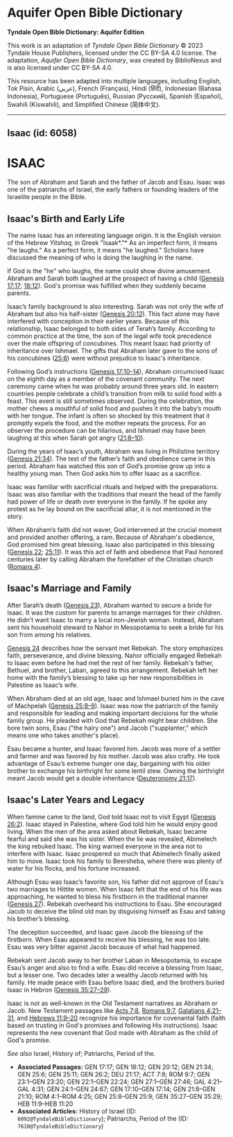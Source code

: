 # Aquifer Open Bible Dictionary

**Tyndale Open Bible Dictionary: Aquifer Edition**

This work is an adaptation of *Tyndale Open Bible Dictionary* © 2023 Tyndale House Publishers, licensed under the CC BY\-SA 4\.0 license. The adaptation, *Aquifer Open Bible Dictionary*, was created by BiblioNexus and is also licensed under CC BY\-SA 4\.0\.

This resource has been adapted into multiple languages, including English, Tok Pisin, Arabic (عربي), French (Français), Hindi (हिंदी), Indonesian (Bahasa Indonesia), Portuguese (Português), Russian (Русский), Spanish (Español), Swahili (Kiswahili), and Simplified Chinese (简体中文).



--------------------------------

## Isaac (id: 6058)

ISAAC
=====

The son of Abraham and Sarah and the father of Jacob and Esau. Isaac was one of the patriarchs of Israel, the early fathers or founding leaders of the Israelite people in the Bible.

Isaac's Birth and Early Life
----------------------------

The name Isaac has an interesting language origin. It is the English version of the Hebrew *Yitshaq,* in Greek "Isaak*."* As an imperfect form, it means "he laughs." As a perfect form, it means "he laughed." Scholars have discussed the meaning of who is doing the laughing in the name.

If God is the "he" who laughs, the name could show divine amusement. Abraham and Sarah both laughed at the prospect of having a child ([Genesis 17:17](https://ref.ly/Gen17:17); [18:12](https://ref.ly/Gen18:12)). God's promise was fulfilled when they suddenly became parents.

Isaac’s family background is also interesting. Sarah was not only the wife of Abraham but also his half\-sister ([Genesis 20:12](https://ref.ly/Gen20:12)). This fact alone may have interfered with conception in their earlier years. Because of this relationship, Isaac belonged to both sides of Terah’s family. According to common practice at the time, the son of the legal wife took precedence over the male offspring of concubines. This meant Isaac had priority of inheritance over Ishmael. The gifts that Abraham later gave to the sons of his concubines ([25:6](https://ref.ly/Gen25:6)) were without prejudice to Isaac's inheritance.

Following God’s instructions ([Genesis 17:10–14](https://ref.ly/Gen17:10-Gen17:14)), Abraham circumcised Isaac on the eighth day as a member of the covenant community. The next ceremony came when he was probably around three years old. In eastern countries people celebrate a child’s transition from milk to solid food with a feast. This event is still sometimes observed. During the celebration, the mother chews a mouthful of solid food and pushes it into the baby’s mouth with her tongue. The infant is often so shocked by this treatment that it promptly expels the food, and the mother repeats the process. For an observer the procedure can be hilarious, and Ishmael may have been laughing at this when Sarah got angry ([21:8–10](https://ref.ly/Gen21:8-Gen21:10)).

During the years of Isaac’s youth, Abraham was living in Philistine territory ([Genesis 21:34](https://ref.ly/Gen21:34)). The test of the father’s faith and obedience came in this period. Abraham has watched this son of God’s promise grow up into a healthy young man. Then God asks him to offer Isaac as a sacrifice. 

Isaac was familiar with sacrificial rituals and helped with the preparations. Isaac was also familiar with the traditions that meant the head of the family had power of life or death over everyone in the family. If he spoke any protest as he lay bound on the sacrificial altar, it is not mentioned in the story. 

When Abraham’s faith did not waver, God intervened at the crucial moment and provided another offering, a ram. Because of Abraham's obedience, God promised him great blessing. Isaac also participated in this blessing ([Genesis 22](https://ref.ly/Gen22:1-Gen22:24); [25:11](https://ref.ly/Gen25:11)). It was this act of faith and obedience that Paul honored centuries later by calling Abraham the forefather of the Christian church ([Romans 4](https://ref.ly/Rom4:1-Rom4:25)).

Isaac's Marriage and Family
---------------------------

After Sarah’s death ([Genesis 23](https://ref.ly/Gen23:1-Gen23:20)), Abraham wanted to secure a bride for Isaac. It was the custom for parents to arrange marriages for their children. He didn't want Isaac to marry a local non\-Jewish woman. Instead, Abraham sent his household steward to Nahor in Mesopotamia to seek a bride for his son from among his relatives. 

[Genesis 24](https://ref.ly/Gen24:1-Gen24:67) describes how the servant met Rebekah. The story emphasizes faith, perseverance, and divine blessing. Nahor officially engaged Rebekah to Isaac even before he had met the rest of her family. Rebekah's father, Bethuel, and brother, Laban, agreed to this arrangement. Rebekah left her home with the family’s blessing to take up her new responsibilities in Palestine as Isaac’s wife.

When Abraham died at an old age, Isaac and Ishmael buried him in the cave of Machpelah ([Genesis 25:8–9](https://ref.ly/Gen25:8-Gen25:9)). Isaac was now the patriarch of the family and responsible for leading and making important decisions for the whole family group. He pleaded with God that Rebekah might bear children. She bore twin sons, Esau ("the hairy one") and Jacob ("supplanter," which means one who takes another's place). 

Esau became a hunter, and Isaac favored him. Jacob was more of a settler and farmer and was favored by his mother. Jacob was also crafty. He took advantage of Esau’s extreme hunger one day, bargaining with his older brother to exchange his birthright for some lentil stew. Owning the birthright meant Jacob would get a double inheritance ([Deuteronomy 21:17](https://ref.ly/Deut21:17)).

Isaac's Later Years and Legacy
------------------------------

When famine came to the land, God told Isaac not to visit Egypt ([Genesis 26:2](https://ref.ly/Gen26:2)). Isaac stayed in Palestine, where God told him he would enjoy good living. When the men of the area asked about Rebekah, Isaac became fearful and said she was his sister. When the lie was revealed, Abimelech the king rebuked Isaac. The king warned everyone in the area not to interfere with Isaac. Isaac prospered so much that Abimelech finally asked him to move. Isaac took his family to Beersheba, where there was plenty of water for his flocks, and his fortune increased.

Although Esau was Isaac’s favorite son, his father did not approve of Esau's two marriages to Hittite women. When Isaac felt that the end of his life was approaching, he wanted to bless his firstborn in the traditional manner ([Genesis 27](https://ref.ly/Gen27:1-Gen27:46)). Rebekah overheard his instructions to Esau. She encouraged Jacob to deceive the blind old man by disguising himself as Esau and taking his brother’s blessing. 

The deception succeeded, and Isaac gave Jacob the blessing of the firstborn. When Esau appeared to receive his blessing, he was too late. Esau was very bitter against Jacob because of what had happened. 

Rebekah sent Jacob away to her brother Laban in Mesopotamia, to escape Esau’s anger and also to find a wife. Esau did receive a blessing from Isaac, but a lesser one. Two decades later a wealthy Jacob returned with his family. He made peace with Esau before Isaac died, and the brothers buried Isaac in Hebron ([Genesis 35:27–29](https://ref.ly/Gen35:27-Gen35:29)).

Isaac is not as well\-known in the Old Testament narratives as Abraham or Jacob. New Testament passages like [Acts 7:8](https://ref.ly/Acts7:8), [Romans 9:7](https://ref.ly/Rom9:7), [Galatians 4:21–31](https://ref.ly/Gal4:21-Gal4:31), and [Hebrews 11:9–20](https://ref.ly/Heb11:9-Heb11:20) recognize his importance for covenantal faith (faith based on trusting in God's promises and following His instructions). Isaac represents the new covenant that God made with Abraham as the child of God's promise.

*See also* Israel, History of; Patriarchs, Period of the.

* **Associated Passages:** GEN 17:17; GEN 18:12; GEN 20:12; GEN 21:34; GEN 25:6; GEN 25:11; GEN 26:2; DEU 21:17; ACT 7:8; ROM 9:7; GEN 23:1–GEN 23:20; GEN 22:1–GEN 22:24; GEN 27:1–GEN 27:46; GAL 4:21–GAL 4:31; GEN 24:1–GEN 24:67; GEN 17:10–GEN 17:14; GEN 21:8–GEN 21:10; ROM 4:1–ROM 4:25; GEN 25:8–GEN 25:9; GEN 35:27–GEN 35:29; HEB 11:9–HEB 11:20
* **Associated Articles:** History of Israel (ID: `6092@TyndaleBibleDictionary`); Patriarchs, Period of the (ID: `7610@TyndaleBibleDictionary`)

